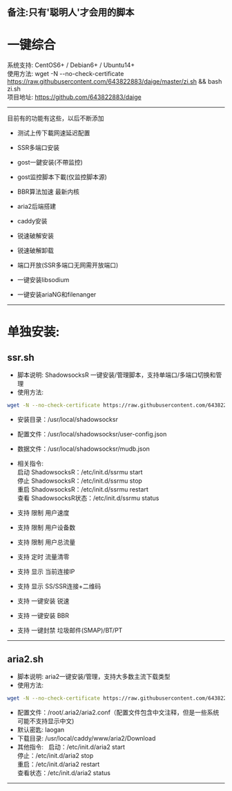 备注:只有'聪明人'才会用的脚本
---
# 一键综合
系统支持: CentOS6+ / Debian6+ / Ubuntu14+  
使用方法: wget -N --no-check-certificate https://raw.githubusercontent.com/643822883/daige/master/zi.sh && bash zi.sh  
项目地址: https://github.com/643822883/daige  

---

目前有的功能有这些，以后不断添加

- 测试上传下載网速延迟配置

- SSR多端口安装 

- gost一鍵安装(不帶监控)

- gost监控脚本下載(仅监控脚本源) 

- BBR算法加速 最新内核

- aria2后端搭建 

- caddy安装

- 锐速破解安装

- 锐速破解卸载

- 端口开放(SSR多端口无网需开放端口)

- 一键安装libsodium

- 一键安装ariaNG和filenanger 
---
# 单独安装:
## ssr.sh  
- 脚本说明: ShadowsocksR 一键安装/管理脚本，支持单端口/多端口切换和管理  
- 使用方法:  
```bash
wget -N --no-check-certificate https://raw.githubusercontent.com/643822883/daige/master/ssr.sh && chmod +x ssr.sh && bash ssr.sh
```
- 安装目录：/usr/local/shadowsocksr
- 配置文件：/usr/local/shadowsocksr/user-config.json
- 数据文件：/usr/local/shadowsocksr/mudb.json
- 相关指令:  
启动 ShadowsocksR：/etc/init.d/ssrmu start  
停止 ShadowsocksR：/etc/init.d/ssrmu stop  
重启 ShadowsocksR：/etc/init.d/ssrmu restart  
查看 ShadowsocksR状态：/etc/init.d/ssrmu status  

- 支持 限制 用户速度
- 支持 限制 用户设备数
- 支持 限制 用户总流量
- 支持 定时 流量清零
- 支持 显示 当前连接IP
- 支持 显示 SS/SSR连接+二维码
- 支持 一键安装 锐速
- 支持 一键安装 BBR
- 支持 一键封禁 垃圾邮件(SMAP)/BT/PT  
---

## aria2.sh
- 脚本说明: aria2一键安装/管理，支持大多数主流下载类型
- 使用方法:  
```bash
wget -N --no-check-certificate https://raw.githubusercontent.com/643822883/daige/master/aria2.sh && chmod +x aria2.sh && bash aria2.sh
```
- 配置文件：/root/.aria2/aria2.conf（配置文件包含中文注释，但是一些系统可能不支持显示中文)
- 默认密匙: laogan
- 下载目录: /usr/local/caddy/www/aria2/Download
- 其他指令:  
启动：/etc/init.d/aria2 start  
停止：/etc/init.d/aria2 stop  
重启：/etc/init.d/aria2 restart  
查看状态：/etc/init.d/aria2 status  

---
